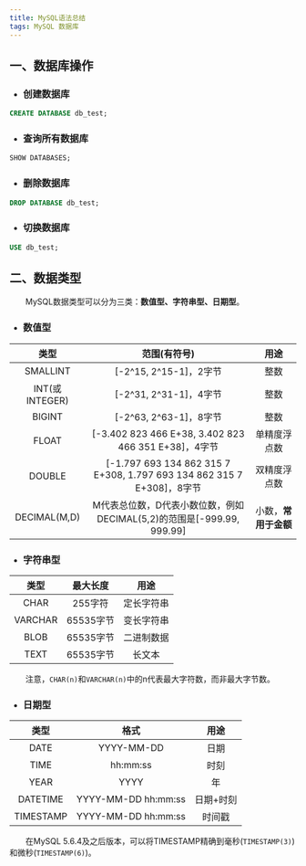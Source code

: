 ```yaml
---
title: MySQL语法总结
tags: MySQL 数据库
---
```


## 一、数据库操作

* ### 创建数据库

```sql
CREATE DATABASE db_test;
```

* ### 查询所有数据库

```sql
SHOW DATABASES;
```

* ### 删除数据库

```sql
DROP DATABASE db_test;
```

* ### 切换数据库

```sql
USE db_test;
```

## 二、数据类型

　　MySQL数据类型可以分为三类：**数值型、字符串型、日期型**。

* ### 数值型

|      类型      |                         范围(有符号)                         |         用途         |
| :------------: | :----------------------------------------------------------: | :------------------: |
|    SMALLINT    |                    [-2^15, 2^15-1]，2字节                    |         整数         |
| INT(或INTEGER) |                    [-2^31, 2^31-1]，4字节                    |         整数         |
|     BIGINT     |                    [-2^63, 2^63-1]，8字节                    |         整数         |
|     FLOAT      |     [-3.402 823 466 E+38, 3.402 823 466 351 E+38]，4字节     |     单精度浮点数     |
|     DOUBLE     | [-1.797 693 134 862 315 7 E+308, 1.797 693 134 862 315 7 E+308]，8字节 |     双精度浮点数     |
|  DECIMAL(M,D)  | M代表总位数，D代表小数位数，例如DECIMAL(5,2)的范围是[-999.99, 999.99] | 小数，**常用于金额** |

* ### 字符串型

|  类型   | 最大长度  |    用途    |
| :-----: | :-------: | :--------: |
|  CHAR   |  255字符  | 定长字符串 |
| VARCHAR | 65535字节 | 变长字符串 |
|  BLOB   | 65535字节 | 二进制数据 |
|  TEXT   | 65535字节 |   长文本   |

　　注意，`CHAR(n)`和`VARCHAR(n)`中的n代表最大字符数，而非最大字节数。

* ### 日期型

|   类型    |        格式         |   用途    |
| :-------: | :-----------------: | :-------: |
|   DATE    |     YYYY-MM-DD      |   日期    |
|   TIME    |      hh:mm:ss       |   时刻    |
|   YEAR    |        YYYY         |    年     |
| DATETIME  | YYYY-MM-DD hh:mm:ss | 日期+时刻 |
| TIMESTAMP | YYYY-MM-DD hh:mm:ss |  时间戳   |

　　在MySQL 5.6.4及之后版本，可以将TIMESTAMP精确到毫秒(`TIMESTAMP(3)`)和微秒(`TIMESTAMP(6)`)。
